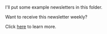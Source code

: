 I'll put some example newsletters in this folder.

Want to receive this newsletter weekly?

Click [here](https://lyt.ck.page/9b1f3f755a) to learn more.